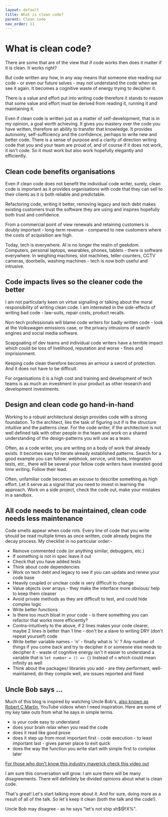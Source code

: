 ```yaml
---
layout: default
title: What is clean code?
parent: Clean code
nav_order: 11
---
```


# What is clean code?

There are some that are of the view that if code works then does it matter if it is clean. It works right?

But code written any how, in any way means that someone else reading our code - or even our future selves - may not understand the code when we see it again. It becomes a cognitive waste of energy trying to decipher it.

There is a value and effort put into writing code therefore it stands to reason that some value and effort must be derived from reading it, running it and maintaining it.

Even if clean code is written just as a matter of self-development, that is in my opinion, a goal worth achieving. It gives you mastery over the code you have written, therefore an ability to transfer that knowledge. It provides autonomy, self-sufficiency and the confidence, perhaps to write new and better code. There is a sense of purpose and a clarity of direction writing code that you and your team are proud of, and of course if it does not work, it isn't code. So it must work but also work hopefully elegantly and efficiently.

## Clean code benefits organisations

Even if clean code does not benefit the individual code writer, surely, clean code is important as it provides organisations with code that they can sell to their clients as it is both reliable and predictable.

Refactoring code, writing it better, removing legacy and tech debt makes existing customers trust the software they are using and inspires hopefully both trust and confidence.

From a commercial point of view renewals and retaining customers is doubly important - long-term revenue - compared to new customers where the costs of acquisition are high.

Today, tech is everywhere. AI is no longer the realm of geekdom. Computers, personal laptops, wearables, phones, tablets - there is software everywhere. In weighing machines, slot machines, teller counters, CCTV cameras, doorbells, washing machines - tech is now both useful and intrusive.

## Code impacts lives so the cleaner code the better

I am not particularly keen on virtue signalling or talking about the moral responsibility of writing clean code. I am interested in the side-effects of writing bad code - law-suits, repair costs, product recalls.

Non-tech professionals will blame code writers for badly written code - look at the Volkswagen emissions case, or the privacy intrusions of search engines and social media software.

Scapgoating of dev teams and individual code writers have a terrible impact which could be loss of livelihood, reputation and worse - fines and imprisionment.

Keeping code clean therefore becomes an armour a sword of protection. And it does not have to be difficult.

For organisations it is a high cost and training and development of tech teams is as much an investment in your product as other research and development investments.

## Design and clean code go hand-in-hand

Working to a robust architectural design provides code with a strong foundation. To the architect, lies the task of figuring out if is the structure intuitive and the patterns clear. For the code writer, if the architecture is not well defined talk with other people in the team and work on a shared understanding of the design-patterns you will use as a team.

Often, as a code writer, you are writing on a body of work that already exists. It becomes easy to iterate already established patterns. Search for a good example you can follow: webhook, service, unit tests, integration tests, etc., there will be several your fellow code writers have invested good time writing. Follow their lead.

Often, unfamiliar code becomes an excuse to describe something as high effort. Let it serve as a signal that you need to invest in learning the approach. Work on a side project, check the code out, make your mistakes in a sandbox.

## All code needs to be maintained, clean code needs less maintenance

Code smells appear when code rots. Every line of code that you write should be read multiple times as once written, code already begins the decay process. My checklist in no particular order:-

- Remove commented code (or anything similar, debuggers, etc.)
- If something is not in spec leave it out
- Check that you have added tests
- Think about code dependencies
- Work on tech debt and legacy to see if you can update and renew your code base
- Heavily coupled or unclear code is very difficult to change
- Value objects over arrays - they make the interface more obvious/ help to keep them cleaner
- Avoid private methods as they are difficult to test, and could hide complex logic
- Write better functions
- Is there too much bloat in your code - is there something you can refactor that works more efficiently?
- Contra-intuitively to the above, if 2 lines makes your code clearer, maybe 2 lines is better than 1 line - don't be a slave to writing DRY (don't repeat yourself) code
- Write better variable names - 'n' - finally what is 'n' ? Any number of things if you come back and try to decipher it or someone else needs to decipher it - waste of cognitive energy isn't it easier to understand a variable that is `let number = () => {}` Instead of `n` which could mean infinity as well
- Think about the packages/ libraries you add - are they performant, well-maintained, do they compile well, are issues reported and fixed

## Uncle Bob says ...

Much of this blog is inspired by watching Uncle Bob's, [also known as Robert C Martin](<(https://en.wikipedia.org/wiki/Robert_C._Martin)>), YouTube videos when I need inspiration. Here are some of my key take outs from what he says in simple terms.

- is your code easy to understand
- does your brain relax when you read the code
- does it read like good prose
- does it step up from most important first - code execution - to least important last - gives parser place to exit quick
- does the way the function you write start with simple first to complex later

[For those who don't know this industry maverick check this video out](https://www.youtube.com/watch?v=7EmboKQH8lM)

I am sure this conversation will grow. I am sure there will be many disagreements. There will definitely be divided opinions about what is clean code.

That's great! Let's start talking more about it. And for sure, doing more as a result of all of the talk. So let's keep it clean (both the talk and the code!).

Uncle Bob may disagree - as he says "let's not ship sh$@!X%".
